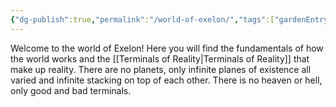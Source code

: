 ```yaml
---
{"dg-publish":true,"permalink":"/world-of-exelon/","tags":["gardenEntry"]}
---
```


Welcome to the world of Exelon! Here you will find the fundamentals of how the world works and the [[Terminals of Reality\|Terminals of Reality]] that make up reality. There are no planets, only infinite planes of existence all varied and infinite stacking on top of each other. There is no heaven or hell, only good and bad terminals.



